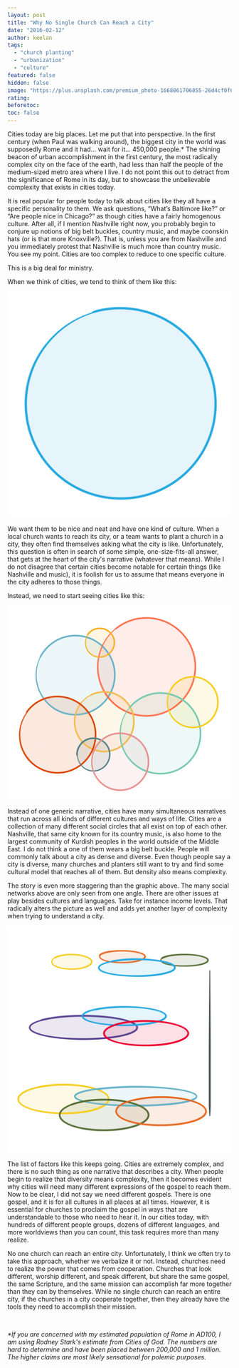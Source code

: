 ```yaml
---
layout: post
title: "Why No Single Church Can Reach a City"
date: "2016-02-12"
author: keelan
tags: 
  - "church planting"
  - "urbanization"
  - "culture"
featured: false
hidden: false
image: "https://plus.unsplash.com/premium_photo-1668061706855-26d4cf0f6248?q=80&w=2070&auto=format&fit=crop&ixlib=rb-4.0.3&ixid=M3wxMjA3fDB8MHxwaG90by1wYWdlfHx8fGVufDB8fHx8fA%3D%3D"
rating:
beforetoc:
toc: false  
---
```


Cities today are big places. Let me put that into perspective. In the first century (when Paul was walking around), the biggest city in the world was supposedly Rome and it had… wait for it… 450,000 people.\* The shining beacon of urban accomplishment in the first century, the most radically complex city on the face of the earth, had less than half the people of the medium-sized metro area where I live. I do not point this out to detract from the significance of Rome in its day, but to showcase the unbelievable complexity that exists in cities today.

It is real popular for people today to talk about cities like they all have a specific personality to them. We ask questions, “What’s Baltimore like?” or “Are people nice in Chicago?” as though cities have a fairly homogenous culture. After all, if I mention Nashville right now, you probably begin to conjure up notions of big belt buckles, country music, and maybe coonskin hats (or is that more Knoxville?). That is, unless you are from Nashville and you immediately protest that Nashville is much more than country music. You see my point. Cities are too complex to reduce to one specific culture.

This is a big deal for ministry.

When we think of cities, we tend to think of them like this:

![Monolithic City](/images/post-images/monolithic-city.png)

We want them to be nice and neat and have one kind of culture. When a local church wants to reach its city, or a team wants to plant a church in a city, they often find themselves asking what the city is like. Unfortunately, this question is often in search of some simple, one-size-fits-all answer, that gets at the heart of the city's narrative (whatever that means). While I do not disagree that certain cities become notable for certain things (like Nashville and music), it is foolish for us to assume that means everyone in the city adheres to those things.

Instead, we need to start seeing cities like this:

![Multi-layered City](/images/post-images/multi-layered-city.png)

Instead of one generic narrative, cities have many simultaneous narratives that run across all kinds of different cultures and ways of life. Cities are a collection of many different social circles that all exist on top of each other. Nashville, that same city known for its country music, is also home to the largest community of Kurdish peoples in the world outside of the Middle East. I do not think a one of them wears a big belt buckle. People will commonly talk about a city as dense and diverse. Even though people say a city is diverse, many churches and planters still want to try and find some cultural model that reaches all of them. But density also means complexity.

The story is even more staggering than the graphic above. The many social networks above are only seen from one angle. There are other issues at play besides cultures and languages. Take for instance income levels. That radically alters the picture as well and adds yet another layer of complexity when trying to understand a city.

![Multi-layered City Two Axes](/images/post-images/multi-layered-city-two-axes.png)

The list of factors like this keeps going. Cities are extremely complex, and there is no such thing as one narrative that describes a city. When people begin to realize that diversity means complexity, then it becomes evident why cities will need many different expressions of the gospel to reach them. Now to be clear, I did not say we need different gospels. There is one gospel, and it is for all cultures in all places at all times. However, it is essential for churches to proclaim the gospel in ways that are understandable to those who need to hear it. In our cities today, with hundreds of different people groups, dozens of different languages, and more worldviews than you can count, this task requires more than many realize.

No one church can reach an entire city. Unfortunately, I think we often try to take this approach, whether we verbalize it or not. Instead, churches need to realize the power that comes from cooperation. Churches that look different, worship different, and speak different, but share the same gospel, the same Scripture, and the same mission can accomplish far more together than they can by themselves. While no single church can reach an entire city, if the churches in a city cooperate together, then they already have the tools they need to accomplish their mission.

 

_\*If you are concerned with my estimated population of Rome in AD100, I am using Rodney Stark's estimate from Cities of God. The numbers are hard to determine and have been placed between 200,000 and 1 million. The higher claims are most likely sensational for polemic purposes._